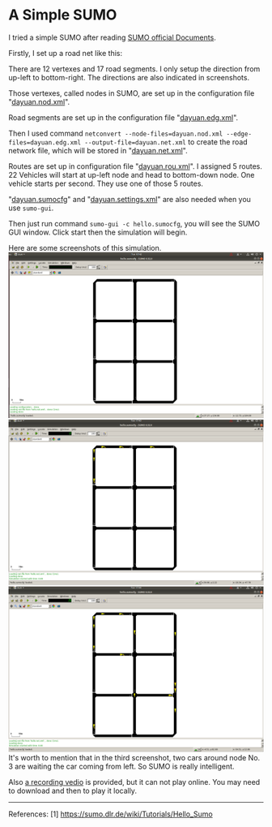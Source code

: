 # A Simple SUMO 

I tried a simple SUMO after reading [SUMO official Documents](https://sumo.dlr.de/wiki/SUMO_User_Documentation#Introduction).

Firstly, I set up a road net like this:

There are 12 vertexes and 17 road segments. I only setup the direction from up-left to bottom-right. The directions are also indicated in screenshots.

Those vertexes, called nodes in SUMO, are set up in the configuration file "[dayuan.nod.xml](../docs/tutorial/hello_dyt/data/dayuan.nod.xml)".

Road segments are set up in the configuration file "[dayuan.edg.xml](../docs/tutorial/hello_dyt/data/dayuan.edg.xml)".

Then I used command `netconvert --node-files=dayuan.nod.xml --edge-files=dayuan.edg.xml --output-file=dayuan.net.xml` to create the road network file, which will be stored in "[dayuan.net.xml](../docs/tutorial/hello_dyt/data/dayuan.net.xml)".

Routes are set up in configuration file "[dayuan.rou.xml](../docs/tutorial/hello_dyt/data/dayuan.rou.xml)". I assigned 5 routes. 22 Vehicles will start at up-left node and head to bottom-down node. One vehicle starts per second. They use one of those 5 routes. 

"[dayuan.sumocfg](../docs/tutorial/hello_dyt/data/dayuan.sumocfg)" and "[dayuan.settings.xml](../docs/tutorial/hello_dyt/data/dayuan.settings.xml)" are also needed when you use `sumo-gui`.

Then just run command `sumo-gui -c hello.sumocfg`, you will see the SUMO GUI window. Click start then the simulation will begin.

Here are some screenshots of this simulation.
<img src="./imgs/hello_dyt/1.png"/>
<img src="./imgs/hello_dyt/2.png"/>
<img src="./imgs/hello_dyt/3.png"/>
It's worth to mention that in the third screenshot, two cars around node No. 3 are waiting the car coming from left. So SUMO is really intelligent. 



Also [a recording vedio](./imgs/hello_dyt/Recording.mov) is provided, but it can not play online. You may need to download and then to play it locally.

------
References:
[1] https://sumo.dlr.de/wiki/Tutorials/Hello_Sumo